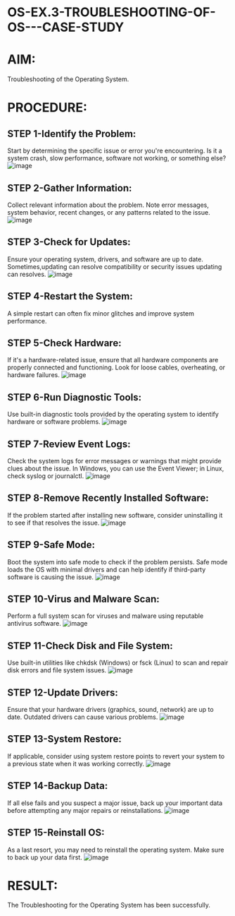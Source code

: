 # OS-EX.3-TROUBLESHOOTING-OF-OS---CASE-STUDY

# AIM:
Troubleshooting of the Operating System.
# PROCEDURE:
## STEP 1-Identify the Problem:
Start by determining the specific issue or error you're encountering. Is it a system crash, slow performance, software not working, or something else?
![image](https://github.com/nivetharajaa/OS-EX.3-TROUBLESHOOTING-OF-OS---CASE-STUDY/assets/120543388/c96317a5-824f-4179-90a2-a135bce04c09)

## STEP 2-Gather Information:
Collect relevant information about the problem. Note error messages, system behavior, recent changes, or any patterns related to the issue.
![image](https://github.com/nivetharajaa/OS-EX.3-TROUBLESHOOTING-OF-OS---CASE-STUDY/assets/120543388/97bd5192-77aa-4d38-8a4c-ae11b7be36b9)

## STEP 3-Check for Updates:
Ensure your operating system, drivers, and software are up to date. Sometimes,updating can resolve compatibility or security issues updating can resolves.
![image](https://github.com/nivetharajaa/OS-EX.3-TROUBLESHOOTING-OF-OS---CASE-STUDY/assets/120543388/60614798-5d7a-4986-815b-d5685c085662)

## STEP 4-Restart the System:
A simple restart can often fix minor glitches and improve system performance.

## STEP 5-Check Hardware:
If it's a hardware-related issue, ensure that all hardware components are properly connected and functioning. Look for loose cables, overheating, or hardware failures.
![image](https://github.com/nivetharajaa/OS-EX.3-TROUBLESHOOTING-OF-OS---CASE-STUDY/assets/120543388/552aa94d-3f4a-4824-b490-abc022315d5c)

## STEP 6-Run Diagnostic Tools:
Use built-in diagnostic tools provided by the operating system to identify hardware or software problems.
![image](https://github.com/nivetharajaa/OS-EX.3-TROUBLESHOOTING-OF-OS---CASE-STUDY/assets/120543388/47257e9b-826a-4e0c-a467-60f00f8dd250)

## STEP 7-Review Event Logs:
Check the system logs for error messages or warnings that might provide clues about the issue. In Windows, you can use the Event Viewer; in Linux, check syslog or journalctl.
![image](https://github.com/nivetharajaa/OS-EX.3-TROUBLESHOOTING-OF-OS---CASE-STUDY/assets/120543388/aca78774-fa74-4181-9b95-2e75cf44b825)

## STEP 8-Remove Recently Installed Software:
If the problem started after installing new software, consider uninstalling it to see if that resolves the issue.
![image](https://github.com/nivetharajaa/OS-EX.3-TROUBLESHOOTING-OF-OS---CASE-STUDY/assets/120543388/b12ead3e-dd80-407d-815f-eb96828595d2)

## STEP 9-Safe Mode:
Boot the system into safe mode to check if the problem persists. Safe mode loads the OS with minimal drivers and can help identify if third-party software is causing the issue.
![image](https://github.com/nivetharajaa/OS-EX.3-TROUBLESHOOTING-OF-OS---CASE-STUDY/assets/120543388/bddbdb88-83b9-499e-9ab6-b88bb48e82eb)

## STEP 10-Virus and Malware Scan:
Perform a full system scan for viruses and malware using reputable antivirus software.
![image](https://github.com/nivetharajaa/OS-EX.3-TROUBLESHOOTING-OF-OS---CASE-STUDY/assets/120543388/cf0eb4f7-3e78-4484-bf2c-12cc73ca3cbf)

## STEP 11-Check Disk and File System:
Use built-in utilities like chkdsk (Windows) or fsck (Linux) to scan and repair disk errors and file system issues.
![image](https://github.com/nivetharajaa/OS-EX.3-TROUBLESHOOTING-OF-OS---CASE-STUDY/assets/120543388/5f3969a5-c647-4fde-b6d8-f4f15eeaace8)

## STEP 12-Update Drivers:
Ensure that your hardware drivers (graphics, sound, network) are up to date. Outdated drivers can cause various problems.
![image](https://github.com/nivetharajaa/OS-EX.3-TROUBLESHOOTING-OF-OS---CASE-STUDY/assets/120543388/1fed7efb-5f0b-4b3a-8e8c-45443e952f03)

## STEP 13-System Restore:
If applicable, consider using system restore points to revert your system to a previous state when it was working correctly.
![image](https://github.com/nivetharajaa/OS-EX.3-TROUBLESHOOTING-OF-OS---CASE-STUDY/assets/120543388/7eb6f55b-a63f-410b-8b93-fc8749958bc2)

## STEP 14-Backup Data:
If all else fails and you suspect a major issue, back up your important data before attempting any major repairs or reinstallations.
![image](https://github.com/nivetharajaa/OS-EX.3-TROUBLESHOOTING-OF-OS---CASE-STUDY/assets/120543388/2aca24a4-d041-4e74-86fc-0cf76bb59771)

## STEP 15-Reinstall OS:
As a last resort, you may need to reinstall the operating system. Make sure to back up your data first.
![image](https://github.com/nivetharajaa/OS-EX.3-TROUBLESHOOTING-OF-OS---CASE-STUDY/assets/120543388/cf23d186-c2e3-4651-a669-bb664eca8cdd)

# RESULT:
The Troubleshooting for the Operating System has been successfully.
